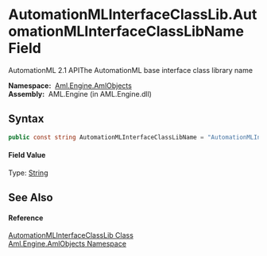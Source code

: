 AutomationMLInterfaceClassLib.AutomationMLInterfaceClassLibName Field
=====================================================================
AutomationML 2.1 APIThe AutomationML base interface class library name

  **Namespace:**  [Aml.Engine.AmlObjects][1]  
  **Assembly:**  AML.Engine (in AML.Engine.dll)

Syntax
------

```csharp
public const string AutomationMLInterfaceClassLibName = "AutomationMLInterfaceClassLib"
```

#### Field Value
Type: [String][2]

See Also
--------

#### Reference
[AutomationMLInterfaceClassLib Class][3]  
[Aml.Engine.AmlObjects Namespace][1]  

[1]: ../README.md
[2]: https://docs.microsoft.com/dotnet/api/system.string
[3]: README.md
[4]: https://www.automationml.org
[5]: ../../icons/logoShade.png